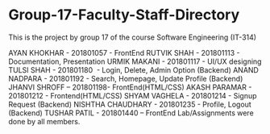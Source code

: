 # Group-17-Faculty-Staff-Directory
This is the project by group 17 of the course Software Engineering (IT-314) 

AYAN KHOKHAR - 201801057 - FrontEnd 
RUTVIK SHAH - 201801113 - Documentation, Presentation
URMIK MAKANI - 201801117 - UI/UX designing
TULSI SHAH - 201801180  - Login, Delete, Admin Option (Backend)
ANAND NADPARA - 201801192 - Search, Homepage, Update Profile (Backend) 
JHANVI SHROFF – 201801198-  FrontEnd(HTML/CSS)
AKASH PARAMAR - 201801212 - Frontend(HTML/CSS)
SHYAM VAGHELA - 201801214 - Signup Request (Backend)
NISHTHA CHAUDHARY - 201801235 - Profile, Logout (Backend)
TUSHAR PATIL - 201801440 – FrontEnd
Lab/Assignments were done by all members.
